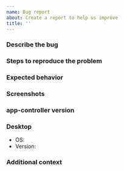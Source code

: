 ```yaml
---
name: Bug report
about: Create a report to help us improve
title: ''
---
```


### Describe the bug
<!-- A clear and concise description of what the bug is. -->

### Steps to reproduce the problem
<!-- How can a maintainer reproduce this issue (please be detailed) -->

### Expected behavior
<!--A clear and concise description of what you expected to happen. -->

### Screenshots
<!--If applicable, add screenshots to help explain your problem. -->

### app-controller version
<!--Please specify the app-controller version being used-->

### Desktop 
- OS:
- Version: 

 <!-- OS: [e.g. MacOS, Windows, Linux]
 - Version [e.g. 18.04]-->

### Additional context
<!--Add any other context about the problem here.-->
